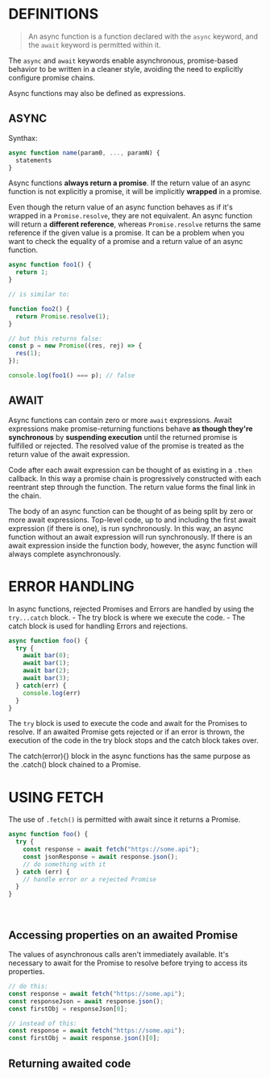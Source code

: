 
# DEFINITIONS

> An async function is a function declared with the ```async``` keyword, and the ```await``` keyword is permitted within it.

The ```async``` and ```await``` keywords enable asynchronous, promise-based behavior to be written in a cleaner style, avoiding the need to explicitly configure promise chains.

Async functions may also be defined as expressions.

## ASYNC

Synthax:
``` javascript
async function name(param0, ..., paramN) {
  statements
}
```

Async functions **always return a promise**. If the return value of an async function is not explicitly a promise, it will be implicitly **wrapped** in a promise.

Even though the return value of an async function behaves as if it's wrapped in a ```Promise.resolve```, they are not equivalent. An async function will return a **different reference**, whereas ```Promise.resolve``` returns the same reference if the given value is a promise. It can be a problem when you want to check the equality of a promise and a return value of an async function.

``` javascript
async function foo1() {
  return 1;
}

// is similar to:

function foo2() {
  return Promise.resolve(1);
}

// but this returns false:
const p = new Promise((res, rej) => {
  res(1);
});

console.log(foo1() === p); // false
```

## AWAIT

Async functions can contain zero or more ```await``` expressions. Await expressions make promise-returning functions behave **as though they're synchronous** by **suspending execution** until the returned promise is fulfilled or rejected.
The resolved value of the promise is treated as the return value of the await expression. 

Code after each await expression can be thought of as existing in a ```.then``` callback. In this way a promise chain is progressively constructed with each reentrant step through the function. The return value forms the final link in the chain. 


The body of an async function can be thought of as being split by zero or more await expressions. Top-level code, up to and including the first await expression (if there is one), is run synchronously. In this way, an async function without an await expression will run synchronously. If there is an await expression inside the function body, however, the async function will always complete asynchronously. 
<br />

# ERROR HANDLING

In async functions, rejected Promises and Errors are handled by using the ```try...catch``` block.
	- The try block is where we execute the code.
	- The catch block is used for handling Errors and rejections.
	

``` javascript
async function foo() {
  try {
    await bar(0);
    await bar(1);
    await bar(2);
    await bar(3);
  } catch(err) {
    console.log(err)
  }
}
```

The ```try``` block is used to execute the code and await for the Promises to resolve. If an awaited Promise gets rejected or if an error is thrown, the execution of the code in the try block stops and the catch block takes over.

The catch(error){} block in the async functions has the same purpose as the .catch() block chained to a Promise.
<br />

# USING FETCH

The use of ```.fetch()``` is permitted with await since it returns a Promise.

``` javascript
async function foo() {
  try {
    const response = await fetch("https://some.api");
    const jsonResponse = await response.json();
	// do something with it
  } catch (err) {
    // handle error or a rejected Promise
  }
}
```
<br />

## Accessing properties on an awaited Promise

The values of asynchronous calls aren't immediately available. It's necessary to await for the Promise to resolve before trying to access its properties.

``` javascript
// do this:
const response = await fetch("https://some.api");
const responseJson = await response.json();
const firstObj = responseJson[0];

// instead of this:
const response = await fetch("https://some.api");
const firstObj = await response.json()[0];
```

## Returning awaited code

